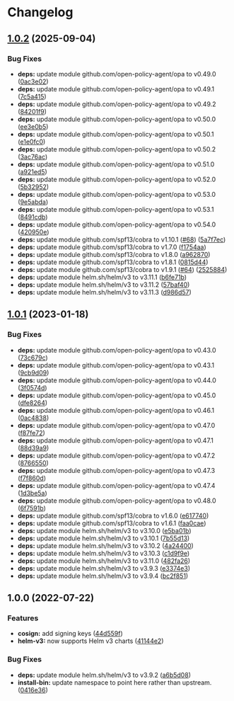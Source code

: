 # Changelog

## [1.0.2](https://github.com/shift/helm-opa/compare/v1.0.1...v1.0.2) (2025-09-04)


### Bug Fixes

* **deps:** update module github.com/open-policy-agent/opa to v0.49.0 ([0ac3e02](https://github.com/shift/helm-opa/commit/0ac3e027bb1fbaa71bec8d9f2fbdb84f9f6585dc))
* **deps:** update module github.com/open-policy-agent/opa to v0.49.1 ([7c5a415](https://github.com/shift/helm-opa/commit/7c5a415c65be15067e68d0c21f84323c95705288))
* **deps:** update module github.com/open-policy-agent/opa to v0.49.2 ([84201f9](https://github.com/shift/helm-opa/commit/84201f9983da63f217ab48efbb4592ca8d6fc49d))
* **deps:** update module github.com/open-policy-agent/opa to v0.50.0 ([ee3e0b5](https://github.com/shift/helm-opa/commit/ee3e0b5e5298efded769e4ea228261b093d1f6b8))
* **deps:** update module github.com/open-policy-agent/opa to v0.50.1 ([e1e0fc0](https://github.com/shift/helm-opa/commit/e1e0fc026f0f04fae5482ad7bb2f1b80103183ee))
* **deps:** update module github.com/open-policy-agent/opa to v0.50.2 ([3ac76ac](https://github.com/shift/helm-opa/commit/3ac76acd7d2ea74f216286019510c82af9c2e799))
* **deps:** update module github.com/open-policy-agent/opa to v0.51.0 ([a921ed5](https://github.com/shift/helm-opa/commit/a921ed5a037e2ac4715cb85a3a9808e720d8992b))
* **deps:** update module github.com/open-policy-agent/opa to v0.52.0 ([5b32952](https://github.com/shift/helm-opa/commit/5b329522b7e68819af1c0bac9f0801f9a18c2cf5))
* **deps:** update module github.com/open-policy-agent/opa to v0.53.0 ([9e5abda](https://github.com/shift/helm-opa/commit/9e5abda2142cac502e7c8947e6c5a218d14f065d))
* **deps:** update module github.com/open-policy-agent/opa to v0.53.1 ([8491cdb](https://github.com/shift/helm-opa/commit/8491cdbee0d20af56b99bc36dc0dc3ee0b02fba2))
* **deps:** update module github.com/open-policy-agent/opa to v0.54.0 ([420950e](https://github.com/shift/helm-opa/commit/420950e3678f24a34cede610e8050f5c3c6a3e3d))
* **deps:** update module github.com/spf13/cobra to v1.10.1 ([#68](https://github.com/shift/helm-opa/issues/68)) ([5a7f7ec](https://github.com/shift/helm-opa/commit/5a7f7ec63fa998dadfdcc3d7e7a2507e1466942e))
* **deps:** update module github.com/spf13/cobra to v1.7.0 ([f1754aa](https://github.com/shift/helm-opa/commit/f1754aa6c7f55bd179d083ad1db6fc59d43d19ca))
* **deps:** update module github.com/spf13/cobra to v1.8.0 ([a962870](https://github.com/shift/helm-opa/commit/a9628702252c17f1af35b15d8042a89d23533f80))
* **deps:** update module github.com/spf13/cobra to v1.8.1 ([0815d44](https://github.com/shift/helm-opa/commit/0815d4471b8a7647a0c25f57a3b198c8fb292700))
* **deps:** update module github.com/spf13/cobra to v1.9.1 ([#64](https://github.com/shift/helm-opa/issues/64)) ([2525884](https://github.com/shift/helm-opa/commit/2525884c09709242165c88901017b2316e778925))
* **deps:** update module helm.sh/helm/v3 to v3.11.1 ([b6fe71b](https://github.com/shift/helm-opa/commit/b6fe71b7852530d0b9a316a3654af42ae2f2eff0))
* **deps:** update module helm.sh/helm/v3 to v3.11.2 ([57baf40](https://github.com/shift/helm-opa/commit/57baf40841c9598268422780efb5dc89a2d784bc))
* **deps:** update module helm.sh/helm/v3 to v3.11.3 ([d986d57](https://github.com/shift/helm-opa/commit/d986d579364d00e78a37e8e8cbdacb090fb7506c))

## [1.0.1](https://github.com/shift/helm-opa/compare/v1.0.0...v1.0.1) (2023-01-18)


### Bug Fixes

* **deps:** update module github.com/open-policy-agent/opa to v0.43.0 ([73c679c](https://github.com/shift/helm-opa/commit/73c679c9a6371c8f2d39d0cb12d72c3b43d8678c))
* **deps:** update module github.com/open-policy-agent/opa to v0.43.1 ([9cb9d09](https://github.com/shift/helm-opa/commit/9cb9d09ad6d46b97fe0361e58985ae22b620588a))
* **deps:** update module github.com/open-policy-agent/opa to v0.44.0 ([3f0574d](https://github.com/shift/helm-opa/commit/3f0574d9b34167250f82c338d888285028d581cb))
* **deps:** update module github.com/open-policy-agent/opa to v0.45.0 ([dfe8264](https://github.com/shift/helm-opa/commit/dfe82644802793afb07d62c2b7450a681f2520eb))
* **deps:** update module github.com/open-policy-agent/opa to v0.46.1 ([0ac4838](https://github.com/shift/helm-opa/commit/0ac483892813662cedbfb7b6230286e197fa6a0b))
* **deps:** update module github.com/open-policy-agent/opa to v0.47.0 ([f87fe72](https://github.com/shift/helm-opa/commit/f87fe728d1289ff0c8f576cf273d4848f1a6cb27))
* **deps:** update module github.com/open-policy-agent/opa to v0.47.1 ([88d39a9](https://github.com/shift/helm-opa/commit/88d39a98ce35767f4319c0be14ada7f35b1df128))
* **deps:** update module github.com/open-policy-agent/opa to v0.47.2 ([8766550](https://github.com/shift/helm-opa/commit/8766550b512047edb7755aea66943a750cc8c049))
* **deps:** update module github.com/open-policy-agent/opa to v0.47.3 ([f7f860d](https://github.com/shift/helm-opa/commit/f7f860ddcc278c97743a1eb582d6ef8e25759ca7))
* **deps:** update module github.com/open-policy-agent/opa to v0.47.4 ([1d3be5a](https://github.com/shift/helm-opa/commit/1d3be5a038718d32716f8373f9c665e686abfa89))
* **deps:** update module github.com/open-policy-agent/opa to v0.48.0 ([6f7591b](https://github.com/shift/helm-opa/commit/6f7591b095937e1d9e1e90fb76caf0e390cbdc2a))
* **deps:** update module github.com/spf13/cobra to v1.6.0 ([e617740](https://github.com/shift/helm-opa/commit/e6177406ea4d4355cc815f770f8a8ca6298f737e))
* **deps:** update module github.com/spf13/cobra to v1.6.1 ([faa0cae](https://github.com/shift/helm-opa/commit/faa0caea5eef49b7c4895dd6f8f810c3e41dd766))
* **deps:** update module helm.sh/helm/v3 to v3.10.0 ([e5ba01b](https://github.com/shift/helm-opa/commit/e5ba01be761bb1223ba8f7872d1d02f12eee8f25))
* **deps:** update module helm.sh/helm/v3 to v3.10.1 ([7b55d13](https://github.com/shift/helm-opa/commit/7b55d13e0de85fde0c54c2970beec600d7dfe991))
* **deps:** update module helm.sh/helm/v3 to v3.10.2 ([4a24400](https://github.com/shift/helm-opa/commit/4a24400a12120110b4a6447ababefb60167cbdc2))
* **deps:** update module helm.sh/helm/v3 to v3.10.3 ([c1d9f9e](https://github.com/shift/helm-opa/commit/c1d9f9e0560e3f6dfdcce6f0ce0b8141f39ad9a6))
* **deps:** update module helm.sh/helm/v3 to v3.11.0 ([482fa26](https://github.com/shift/helm-opa/commit/482fa265e9beee8edde73f96932afcbe6c18f4d4))
* **deps:** update module helm.sh/helm/v3 to v3.9.3 ([e3374e3](https://github.com/shift/helm-opa/commit/e3374e30ecd1d8b440c9d4703130bc3f61a8be93))
* **deps:** update module helm.sh/helm/v3 to v3.9.4 ([bc2f851](https://github.com/shift/helm-opa/commit/bc2f85167042791a864e2c1026c3896e9285fdc4))

## 1.0.0 (2022-07-22)


### Features

* **cosign:** add signing keys ([44d559f](https://github.com/shift/helm-opa/commit/44d559f684be269610661cf1bdc30d022209497e))
* **helm-v3:** now supports Helm v3 charts ([41144e2](https://github.com/shift/helm-opa/commit/41144e296536c3f6d90ac8b981942b5ac93785d4))


### Bug Fixes

* **deps:** update module helm.sh/helm/v3 to v3.9.2 ([a6b5d08](https://github.com/shift/helm-opa/commit/a6b5d0882c91381d0626e33debb568705106c654))
* **install-bin:** update namespace to point here rather than upstream. ([0416e36](https://github.com/shift/helm-opa/commit/0416e3628ed84b7ba28fcc7a6404b0daa234039c))
